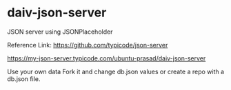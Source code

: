 # daiv-json-server
JSON server using JSONPlaceholder

Reference Link: https://github.com/typicode/json-server

https://my-json-server.typicode.com/ubuntu-prasad/daiv-json-server

Use your own data
Fork it and change db.json values or create a repo with a db.json file.
